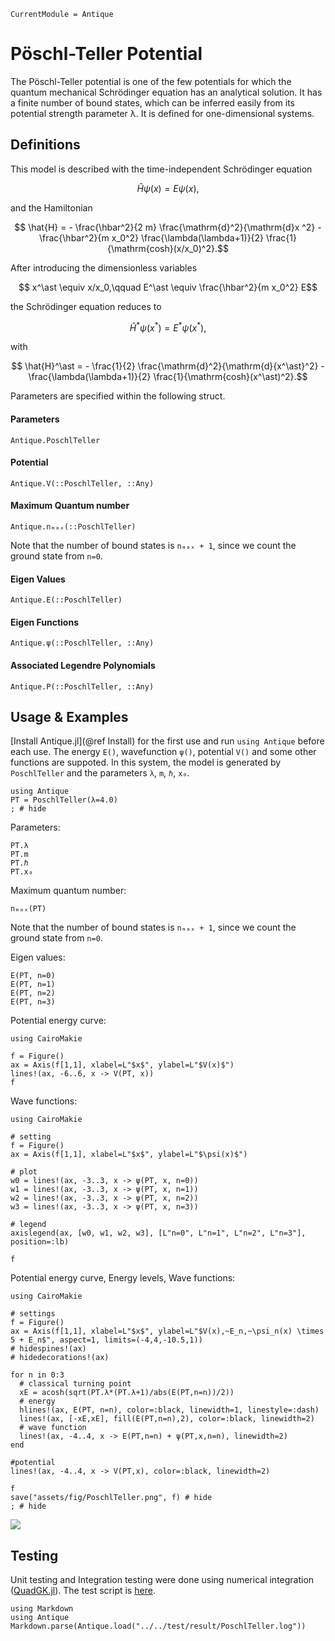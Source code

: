 ```@meta
CurrentModule = Antique
```

# Pöschl-Teller Potential

The Pöschl-Teller potential is one of the few potentials for which the quantum mechanical Schrödinger equation has an analytical solution. It has a finite number of bound states, which can be inferred easily from its potential strength parameter λ. It is defined for one-dimensional systems.

## Definitions

This model is described with the time-independent Schrödinger equation
```math
  \hat{H} \psi(x) = E \psi(x),
```
and the Hamiltonian
```math
  \hat{H} = - \frac{\hbar^2}{2 m} \frac{\mathrm{d}^2}{\mathrm{d}x ^2} - \frac{\hbar^2}{m x_0^2} \frac{\lambda(\lambda+1)}{2}  \frac{1}{\mathrm{cosh}(x/x_0)^2}.
```

After introducing the dimensionless variables
```math
  x^\ast \equiv x/x_0,\qquad E^\ast \equiv \frac{\hbar^2}{m x_0^2} E
```
the Schrödinger equation reduces to
```math
  \hat{H}^\ast \psi(x^\ast) = E^\ast \psi(x^\ast),
```
with
```math
  \hat{H}^\ast = - \frac{1}{2} \frac{\mathrm{d}^2}{\mathrm{d}{x^\ast}^2} - \frac{\lambda(\lambda+1)}{2}  \frac{1}{\mathrm{cosh}(x^\ast)^2}.
```
Parameters are specified within the following struct.

#### Parameters
```@docs; canonical=false
Antique.PoschlTeller
```

#### Potential
```@docs; canonical=false
Antique.V(::PoschlTeller, ::Any)
```

#### Maximum Quantum number
```@docs; canonical=false
Antique.nₘₐₓ(::PoschlTeller)
```
Note that the number of bound states is `nₘₐₓ + 1`, since we count the ground state from `n=0`.

#### Eigen Values
```@docs; canonical=false
Antique.E(::PoschlTeller)
```

#### Eigen Functions
```@docs; canonical=false
Antique.ψ(::PoschlTeller, ::Any)
```

#### Associated Legendre Polynomials
```@docs; canonical=false
Antique.P(::PoschlTeller, ::Any)
```

## Usage & Examples

[Install Antique.jl](@ref Install) for the first use and run `using Antique` before each use. The energy `E()`, wavefunction `ψ()`, potential `V()` and some other functions are suppoted. In this system, the model is generated by `PoschlTeller` and the parameters `λ`, `m`, `ℏ`, `x₀`.

```@example PT
using Antique
PT = PoschlTeller(λ=4.0)
; # hide
```

Parameters:

```@repl PT
PT.λ
PT.m
PT.ℏ
PT.x₀
```

Maximum quantum number:

```@repl PT
nₘₐₓ(PT)
```
Note that the number of bound states is `nₘₐₓ + 1`, since we count the ground state from `n=0`.

Eigen values:

```@repl PT
E(PT, n=0)
E(PT, n=1)
E(PT, n=2)
E(PT, n=3)
```

Potential energy curve:

```@example PT
using CairoMakie

f = Figure()
ax = Axis(f[1,1], xlabel=L"$x$", ylabel=L"$V(x)$")
lines!(ax, -6..6, x -> V(PT, x))
f
```

Wave functions:

```@example PT
using CairoMakie

# setting
f = Figure()
ax = Axis(f[1,1], xlabel=L"$x$", ylabel=L"$\psi(x)$")

# plot
w0 = lines!(ax, -3..3, x -> ψ(PT, x, n=0))
w1 = lines!(ax, -3..3, x -> ψ(PT, x, n=1))
w2 = lines!(ax, -3..3, x -> ψ(PT, x, n=2))
w3 = lines!(ax, -3..3, x -> ψ(PT, x, n=3))

# legend
axislegend(ax, [w0, w1, w2, w3], [L"n=0", L"n=1", L"n=2", L"n=3"], position=:lb)

f
```

Potential energy curve, Energy levels, Wave functions:

```@example PT
using CairoMakie

# settings
f = Figure()
ax = Axis(f[1,1], xlabel=L"$x$", ylabel=L"$V(x),~E_n,~\psi_n(x) \times 5 + E_n$", aspect=1, limits=(-4,4,-10.5,1))
# hidespines!(ax)
# hidedecorations!(ax)

for n in 0:3
  # classical turning point
  xE = acosh(sqrt(PT.λ*(PT.λ+1)/abs(E(PT,n=n))/2))
  # energy
  hlines!(ax, E(PT, n=n), color=:black, linewidth=1, linestyle=:dash)
  lines!(ax, [-xE,xE], fill(E(PT,n=n),2), color=:black, linewidth=2)
  # wave function
  lines!(ax, -4..4, x -> E(PT,n=n) + ψ(PT,x,n=n), linewidth=2)
end

#potential
lines!(ax, -4..4, x -> V(PT,x), color=:black, linewidth=2)

f
save("assets/fig/PoschlTeller.png", f) # hide
; # hide
```

![](assets/fig/PoschlTeller.png)

## Testing

Unit testing and Integration testing were done using numerical integration ([QuadGK.jl](https://juliamath.github.io/QuadGK.jl/stable/)). The test script is [here](https://github.com/ohno/Antique.jl/blob/main/test/PoschlTeller.jl).

```@eval
using Markdown
using Antique
Markdown.parse(Antique.load("../../test/result/PoschlTeller.log"))
```
